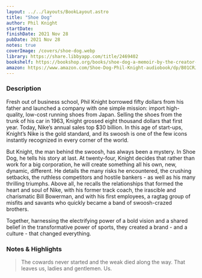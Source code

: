 ```yaml
---
layout: ../../layouts/BookLayout.astro
title: "Shoe Dog"
author: Phil Knight
startDate:
finishDate: 2021 Nov 28
pubDate: 2021 Nov 28
notes: true
coverImage: /covers/shoe-dog.webp
library: https://share.libbyapp.com/title/2469402
bookshelf: https://bookshop.org/books/shoe-dog-a-memoir-by-the-creator-of-nike-9781501135927/9781501135927
amazon: https://www.amazon.com/Shoe-Dog-Phil-Knight-audiobook/dp/B01CRJA470/
---
```


### Description
Fresh out of business school, Phil Knight borrowed fifty dollars from his father and launched a company with one simple mission: import high-quality, low-cost running shoes from Japan. Selling the shoes from the trunk of his car in 1963, Knight grossed eight thousand dollars that first year. Today, Nike’s annual sales top $30 billion. In this age of start-ups, Knight’s Nike is the gold standard, and its swoosh is one of the few icons instantly recognized in every corner of the world.

But Knight, the man behind the swoosh, has always been a mystery. In Shoe Dog, he tells his story at last. At twenty-four, Knight decides that rather than work for a big corporation, he will create something all his own, new, dynamic, different. He details the many risks he encountered, the crushing setbacks, the ruthless competitors and hostile bankers - as well as his many thrilling triumphs. Above all, he recalls the relationships that formed the heart and soul of Nike, with his former track coach, the irascible and charismatic Bill Bowerman, and with his first employees, a ragtag group of misfits and savants who quickly became a band of swoosh-crazed brothers.

Together, harnessing the electrifying power of a bold vision and a shared belief in the transformative power of sports, they created a brand - and a culture - that changed everything.

### Notes & Highlights
> The cowards never started and the weak died along the way. That leaves us, ladies and gentlemen. Us.  
